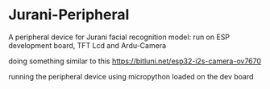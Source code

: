 # Jurani-Peripheral
A peripheral device for Jurani facial recognition model: run on ESP development board, TFT Lcd and Ardu-Camera

doing something similar to this https://bitluni.net/esp32-i2s-camera-ov7670

running the peripheral device using micropython loaded on the dev board
